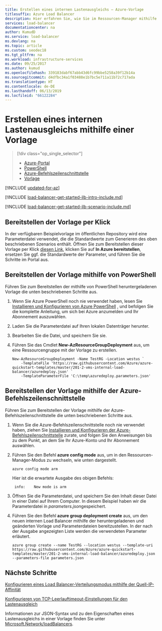 ```yaml
---
title: Erstellen eines internen Lastenausgleichs – Azure-Vorlage
titlesuffix: Azure Load Balancer
description: Hier erfahren Sie, wie Sie im Ressourcen-Manager mithilfe einer Vorlage einen internen Lastenausgleich erstellen.
services: load-balancer
documentationcenter: na
author: KumudD
ms.service: load-balancer
ms.devlang: na
ms.topic: article
ms.custom: seodec18
ms.tgt_pltfrm: na
ms.workload: infrastructure-services
ms.date: 09/25/2017
ms.author: kumud
ms.openlocfilehash: 339183dabf67abb43d6fc99bbe5258a39f12b14a
ms.sourcegitcommit: d4dfbc34a1f03488e1b7bc5e711a11b72c717ada
ms.translationtype: HT
ms.contentlocale: de-DE
ms.lasthandoff: 06/13/2019
ms.locfileid: "66122284"
---
```

# <a name="create-an-internal-load-balancer-using-a-template"></a>Erstellen eines internen Lastenausgleichs mithilfe einer Vorlage

> [!div class="op_single_selector"]
> * [Azure-Portal](../load-balancer/load-balancer-get-started-ilb-arm-portal.md)
> * [PowerShell](../load-balancer/load-balancer-get-started-ilb-arm-ps.md)
> * [Azure-Befehlszeilenschnittstelle](../load-balancer/load-balancer-get-started-ilb-arm-cli.md)
> * [Vorlage](../load-balancer/load-balancer-get-started-ilb-arm-template.md)

[!INCLUDE [updated-for-az](../../includes/updated-for-az.md)]

[!INCLUDE [load-balancer-get-started-ilb-intro-include.md](../../includes/load-balancer-get-started-ilb-intro-include.md)]

[!INCLUDE [load-balancer-get-started-ilb-scenario-include.md](../../includes/load-balancer-get-started-ilb-scenario-include.md)]

## <a name="deploy-the-template-by-using-click-to-deploy"></a>Bereitstellen der Vorlage per Klick

In der verfügbaren Beispielvorlage im öffentlichen Repository wird eine Parameterdatei verwendet, die die Standardwerte zum Generieren des oben beschriebenen Szenarios enthält. Öffnen Sie zum Bereitstellen dieser Vorlage per Klick [diesen Link](https://github.com/Azure/azure-quickstart-templates/tree/master/201-2-vms-internal-load-balancer), klicken Sie auf **In Azure bereitstellen**, ersetzen Sie ggf. die Standardwerte der Parameter, und führen Sie die Schritte im Portal aus.

## <a name="deploy-the-template-by-using-powershell"></a>Bereitstellen der Vorlage mithilfe von PowerShell

Führen Sie zum Bereitstellen der mithilfe von PowerShell heruntergeladenen Vorlage die unten beschriebenen Schritte aus.

1. Wenn Sie Azure PowerShell noch nie verwendet haben, lesen Sie [Installieren und Konfigurieren von Azure PowerShell](/powershell/azure/overview) , und befolgen Sie die komplette Anleitung, um sich bei Azure anzumelden und Ihr Abonnement auszuwählen.
2. Laden Sie die Parameterdatei auf Ihren lokalen Datenträger herunter.
3. Bearbeiten Sie die Datei, und speichern Sie sie.
4. Führen Sie das Cmdlet **New-AzResourceGroupDeployment** aus, um eine Ressourcengruppe mit der Vorlage zu erstellen.

    ```azurepowershell-interactive
    New-AzResourceGroupDeployment -Name TestRG -Location westus `
        -TemplateFile 'https://raw.githubusercontent.com/Azure/azure-quickstart-templates/master/201-2-vms-internal-load-balancer/azuredeploy.json' `
        -TemplateParameterFile 'C:\temp\azuredeploy.parameters.json'
    ```

## <a name="deploy-the-template-by-using-the-azure-cli"></a>Bereitstellen der Vorlage mithilfe der Azure-Befehlszeilenschnittstelle

Führen Sie zum Bereitstellen der Vorlage mithilfe der Azure-Befehlszeilenschnittstelle die unten beschriebenen Schritte aus.

1. Wenn Sie die Azure-Befehlszeilenschnittstelle noch nie verwendet haben, ziehen Sie [Installieren und Konfigurieren der Azure-Befehlszeilenschnittstelle](../cli-install-nodejs.md) zurate, und folgen Sie den Anweisungen bis zu dem Punkt, an dem Sie Ihr Azure-Konto und Ihr Abonnement auswählen.
2. Führen Sie den Befehl **azure config mode** aus, um in den Ressourcen-Manager-Modus zu wechseln, wie unten dargestellt.

    ```azurecli-interactive
    azure config mode arm
    ```

    Hier ist die erwartete Ausgabe des obigen Befehls:

        info:    New mode is arm

3. Öffnen Sie die Parameterdatei, und speichern Sie den Inhalt dieser Datei in einer Datei auf Ihrem Computer. In diesem Beispiel haben wir die Parameterdatei in *parameters.json*gespeichert.
4. Führen Sie den Befehl **azure group deployment create** aus, um den neuen internen Load Balancer mithilfe der heruntergeladenen und geänderten Vorlage und Parameterdateien bereitzustellen. In der nach der Ausgabe angezeigten Liste werden die verwendeten Parameter erläutert.

    ```azurecli
    azure group create --name TestRG --location westus --template-uri https://raw.githubusercontent.com/Azure/azure-quickstart-templates/master/201-2-vms-internal-load-balancer/azuredeploy.json --parameters-file parameters.json
    ```

## <a name="next-steps"></a>Nächste Schritte

[Konfigurieren eines Load Balancer-Verteilungsmodus mithilfe der Quell-IP-Affinität](load-balancer-distribution-mode.md)

[Konfigurieren von TCP-Leerlauftimeout-Einstellungen für den Lastenausgleich](load-balancer-tcp-idle-timeout.md)

Informationen zur JSON-Syntax und zu den Eigenschaften eines Lastenausgleichs in einer Vorlage finden Sie unter [Microsoft.Network/loadBalancers](/azure/templates/microsoft.network/loadbalancers).